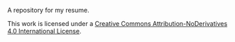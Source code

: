 A repository for my resume.

This work is licensed under a [Creative Commons Attribution-NoDerivatives 4.0 International License](http://creativecommons.org/licenses/by-nd/4.0/).
